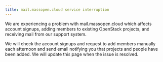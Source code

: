 ```yaml
---
title: mail.massopen.cloud service interruption
---
```


We are experiencing a problem with mail.massopen.cloud which affects account signups, adding members to existing OpenStack projects, and receiving mail from our support system.

We will check the account signups and request to add members manually each afternoon and send email notifying you that projects and people have been added. We will update this page when the issue is resolved.
